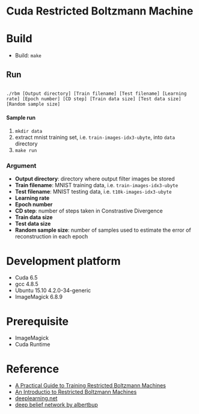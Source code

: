 # Cuda Restricted Boltzmann Machine

# Build

* Build: `make`

## Run

```

./rbm [Output directory] [Train filename] [Test filename] [Learning rate] [Epoch number] [CD step] [Train data size] [Test data size] [Random sample size]

```

#### Sample run 

1. `mkdir data`
2. extract mnist training set, i.e. `train-images-idx3-ubyte`, into `data` directory
2. `make run`

### Argument

* **Output directory**: directory where output filter images be stored
* **Train filename**: MNIST training data, i.e. `train-images-idx3-ubyte`
* **Test filename**: MNIST testing data, i.e. `t10k-images-idx3-ubyte`
* **Learning rate** 
* **Epoch number** 
* **CD step**: number of steps taken in Constrastive Divergence
* **Train data size**
* **Test data size**
* **Random sample size**: number of samples used to estimate the error of reconstruction in each epoch

# Development platform

* Cuda 6.5
* gcc 4.8.5
* Ubuntu 15.10 4.2.0-34-generic
* ImageMagick 6.8.9

# Prerequisite

* ImageMagick
* Cuda Runtime

# Reference

* [A Practical Guide to Training Restricted Boltzmann Machines](https://www.cs.toronto.edu/~hinton/absps/guideTR.pdf)
* [An Introductio to Restricted Boltzmann Machines](http://image.diku.dk/igel/paper/AItRBM-proof.pdf)
* [deeplearning.net](http://deeplearning.net/tutorial/rbm.html)
* [deep belief network by albertbup](https://github.com/albertbup/deep-belief-network)

